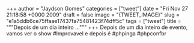 
+++
author = "Jaydson Gomes"
categories = ["tweet"]
date = "Fri Nov 27 21:18:58 +0000 2009"
draft = false
image = "{TWEET_IMAGE}"
slug = "e1a5ddb6ce75ffaae17437fa75481423f74dff5c"
tags = ["tweet"]
title = """Depois de um dia inteiro ..."""
+++
Depois de um dia inteiro de evento, vamos ver o show #Improvavel e depois é #phpinga #phpconfbr
